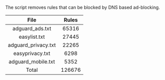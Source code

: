 The script removes rules that can be blocked by DNS based ad-blocking.


| File | Rules |
|:----:|:-----:|
| adguard_ads.txt | 65316 |
| easylist.txt | 27445 |
| adguard_privacy.txt | 22265 |
| easyprivacy.txt | 6298 |
| adguard_mobile.txt | 5352 |
| Total | 126676 |